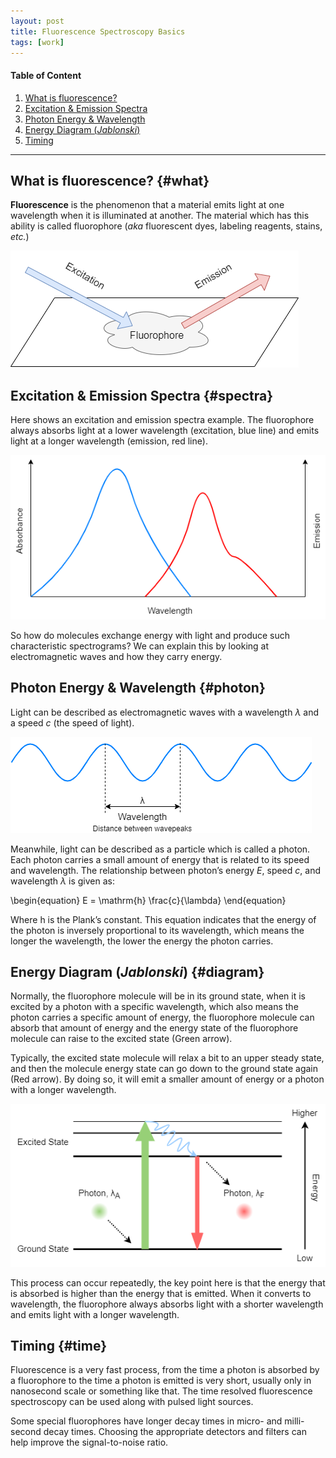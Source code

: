 ```yaml
---
layout: post
title: Fluorescence Spectroscopy Basics
tags: [work]
---
```


<script src="https://cdn.mathjax.org/mathjax/latest/MathJax.js?config=TeX-AMS-MML_HTMLorMML" type="text/javascript"></script> <script type="text/x-mathjax-config"> MathJax.Hub.Config({ tex2jax: { skipTags: ['script', 'noscript', 'style', 'textarea', 'pre'], inlineMath: [['$','$']] } }); </script>

#### Table of Content ####
1. [What is fluorescence?](#what)
2. [Excitation & Emission Spectra](#spectra)
3. [Photon Energy & Wavelength](#photon)
4. [Energy Diagram (*Jablonski*)](#diagram)
5. [Timing](#time)

****

## What is fluorescence? {#what}

**Fluorescence** is the phenomenon that a material emits light at one wavelength when it is illuminated at another. 
The material which has this ability is called fluorophore (*aka* fluorescent dyes, labeling reagents, stains, *etc.*)

![](../imgs/FluorescenceSpectroscopy/FluorescenceBasics/Fluorescence_Illustration.png)

## Excitation & Emission Spectra {#spectra}

Here shows an excitation and emission spectra example. The fluorophore always absorbs light at a lower wavelength 
(excitation, blue line) and emits light at a longer wavelength (emission, red line).

![](../imgs/FluorescenceSpectroscopy/FluorescenceBasics/ExcitationAndEmissionSpectra.png)

So how do molecules exchange energy with light and produce such characteristic spectrograms? 
We can explain this by looking at electromagnetic waves and how they carry energy.

## Photon Energy & Wavelength {#photon}

Light can be described as electromagnetic waves with a wavelength $\lambda$ and a speed $c$ (the speed of light).

![](../imgs/FluorescenceSpectroscopy/FluorescenceBasics/photon1.png)

Meanwhile, light can be described as a particle which is called a photon. 
Each photon carries a small amount of energy that is related to its speed and wavelength. 
The relationship between photon’s energy $E$, speed $c$, and wavelength $\lambda$ is given as:

\begin{equation}
E = \mathrm{h} \frac{c}{\lambda}
\end{equation}

Where $\mathrm{h}$ is the Plank’s constant. This equation indicates that the energy of the photon is inversely proportional to its wavelength,
which means the longer the wavelength, the lower the energy the photon carries.

## Energy Diagram (*Jablonski*) {#diagram}

Normally, the fluorophore molecule will be in its ground state, when it is excited by a photon with a specific wavelength, 
which also means the photon carries a specific amount of energy, the fluorophore molecule can absorb that amount of energy and the energy 
state of the fluorophore molecule can raise to the excited state (Green arrow).

Typically, the excited state molecule will relax a bit to an upper steady state, and then the molecule energy state can go down to the ground state again 
(Red arrow). By doing so, it will emit a smaller amount of energy or a photon with a longer wavelength.

![](../imgs/FluorescenceSpectroscopy/FluorescenceBasics/diagram1.png)

This process can occur repeatedly, the key point here is that the energy that is absorbed is higher than the energy that is emitted. 
When it converts to wavelength, the fluorophore always absorbs light with a shorter wavelength and emits light with a longer wavelength. 

## Timing {#time}

Fluorescence is a very fast process, from the time a photon is absorbed by a fluorophore to the time a photon is emitted is very short, 
usually only in nanosecond scale or something like that. The time resolved fluorescence spectroscopy can be used along with pulsed light sources.

Some special fluorophores have longer decay times in micro- and milli-second decay times. Choosing the appropriate detectors and filters can help 
improve the signal-to-noise ratio.
